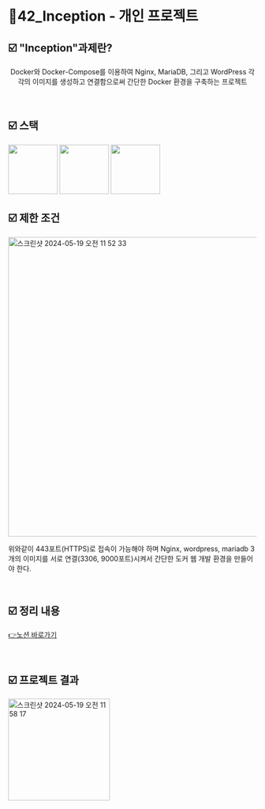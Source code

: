 # 📜42_Inception - 개인 프로젝트


##  ☑️ "Inception"과제란?
<div align="center">
   Docker와 Docker-Compose를 이용하여 Nginx, MariaDB, 그리고 WordPress 각각의 이미지를 생성하고 연결함으로써 간단한 Docker 환경을 구축하는 프로젝트
</div>
<br />

<br />

##  ☑️ 스택
<img width="100" src="https://github.com/exceed96/Personal_42Inception/assets/90549959/25bdcb70-f258-4597-b8dc-405a28470ba1"/>
<img width="100" height="100" src="https://github.com/exceed96/Personal_42Inception/assets/90549959/0f5589a1-c4b9-4935-8d79-e666529aafea"/>
<img width="100" src="https://github.com/exceed96/Personal_42Inception/assets/90549959/6c604b5a-cc0a-452f-b973-6dd15daa3b31"/>


<br />

##  ☑️ 제한 조건
<img width="606" alt="스크린샷 2024-05-19 오전 11 52 33" src="https://github.com/exceed96/Personal_42Inception/assets/90549959/e6aa1e1e-d311-4645-bf23-ef710f0fc51e">

위와같이 443포트(HTTPS)로 접속이 가능해야 하며 Nginx, wordpress, mariadb 3개의 이미지를 서로 연결(3306, 9000포트)시켜서 간단한 도커 웹 개발 환경을 만들어야 한다.

<br />

## ☑️ 정리 내용

[👉노션 바로가기](https://www.notion.so/Inception-52f7530bb7074e578b1df23929c9c151?pvs=4)

<br />

## ☑️ 프로젝트 결과

<img width="206" alt="스크린샷 2024-05-19 오전 11 58 17" src="https://github.com/exceed96/Personal_42Inception/assets/90549959/e6ed1ff4-d0a9-4799-9392-47ee0913c635">


